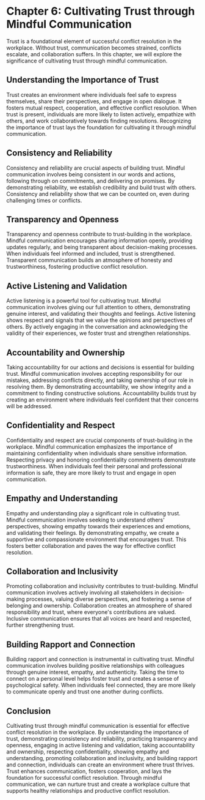Chapter 6: Cultivating Trust through Mindful Communication
==========================================================

Trust is a foundational element of successful conflict resolution in the workplace. Without trust, communication becomes strained, conflicts escalate, and collaboration suffers. In this chapter, we will explore the significance of cultivating trust through mindful communication.

Understanding the Importance of Trust
-------------------------------------

Trust creates an environment where individuals feel safe to express themselves, share their perspectives, and engage in open dialogue. It fosters mutual respect, cooperation, and effective conflict resolution. When trust is present, individuals are more likely to listen actively, empathize with others, and work collaboratively towards finding resolutions. Recognizing the importance of trust lays the foundation for cultivating it through mindful communication.

Consistency and Reliability
---------------------------

Consistency and reliability are crucial aspects of building trust. Mindful communication involves being consistent in our words and actions, following through on commitments, and delivering on promises. By demonstrating reliability, we establish credibility and build trust with others. Consistency and reliability show that we can be counted on, even during challenging times or conflicts.

Transparency and Openness
-------------------------

Transparency and openness contribute to trust-building in the workplace. Mindful communication encourages sharing information openly, providing updates regularly, and being transparent about decision-making processes. When individuals feel informed and included, trust is strengthened. Transparent communication builds an atmosphere of honesty and trustworthiness, fostering productive conflict resolution.

Active Listening and Validation
-------------------------------

Active listening is a powerful tool for cultivating trust. Mindful communication involves giving our full attention to others, demonstrating genuine interest, and validating their thoughts and feelings. Active listening shows respect and signals that we value the opinions and perspectives of others. By actively engaging in the conversation and acknowledging the validity of their experiences, we foster trust and strengthen relationships.

Accountability and Ownership
----------------------------

Taking accountability for our actions and decisions is essential for building trust. Mindful communication involves accepting responsibility for our mistakes, addressing conflicts directly, and taking ownership of our role in resolving them. By demonstrating accountability, we show integrity and a commitment to finding constructive solutions. Accountability builds trust by creating an environment where individuals feel confident that their concerns will be addressed.

Confidentiality and Respect
---------------------------

Confidentiality and respect are crucial components of trust-building in the workplace. Mindful communication emphasizes the importance of maintaining confidentiality when individuals share sensitive information. Respecting privacy and honoring confidentiality commitments demonstrate trustworthiness. When individuals feel their personal and professional information is safe, they are more likely to trust and engage in open communication.

Empathy and Understanding
-------------------------

Empathy and understanding play a significant role in cultivating trust. Mindful communication involves seeking to understand others' perspectives, showing empathy towards their experiences and emotions, and validating their feelings. By demonstrating empathy, we create a supportive and compassionate environment that encourages trust. This fosters better collaboration and paves the way for effective conflict resolution.

Collaboration and Inclusivity
-----------------------------

Promoting collaboration and inclusivity contributes to trust-building. Mindful communication involves actively involving all stakeholders in decision-making processes, valuing diverse perspectives, and fostering a sense of belonging and ownership. Collaboration creates an atmosphere of shared responsibility and trust, where everyone's contributions are valued. Inclusive communication ensures that all voices are heard and respected, further strengthening trust.

Building Rapport and Connection
-------------------------------

Building rapport and connection is instrumental in cultivating trust. Mindful communication involves building positive relationships with colleagues through genuine interest, empathy, and authenticity. Taking the time to connect on a personal level helps foster trust and creates a sense of psychological safety. When individuals feel connected, they are more likely to communicate openly and trust one another during conflicts.

Conclusion
----------

Cultivating trust through mindful communication is essential for effective conflict resolution in the workplace. By understanding the importance of trust, demonstrating consistency and reliability, practicing transparency and openness, engaging in active listening and validation, taking accountability and ownership, respecting confidentiality, showing empathy and understanding, promoting collaboration and inclusivity, and building rapport and connection, individuals can create an environment where trust thrives. Trust enhances communication, fosters cooperation, and lays the foundation for successful conflict resolution. Through mindful communication, we can nurture trust and create a workplace culture that supports healthy relationships and productive conflict resolution.
